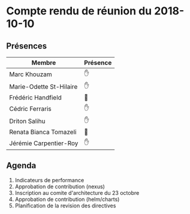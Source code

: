 # Compte rendu de réunion du 2018-10-10

## Présences
<!---
Présent: &#x270B;
Absent: &#x1F464;
-->
Membre|Présence
-------|--------
Marc Khouzam | &#x270B;
Marie-Odette St-Hilaire | &#x270B;
Frédéric Handfield | &#x1F464;
Cédric Ferraris | &#x270B;
Driton Salihu | &#x270B;
Renata Bianca Tomazeli | &#x1F464;
Jérémie Carpentier-Roy | &#x270B;


## Agenda
1. Indicateurs de performance
2. Approbation de contribution (nexus)
3. Inscription au comite d'architecture du 23 octobre
4. Approbation de contribution (helm/charts)
5. Planification de la revision des directives



